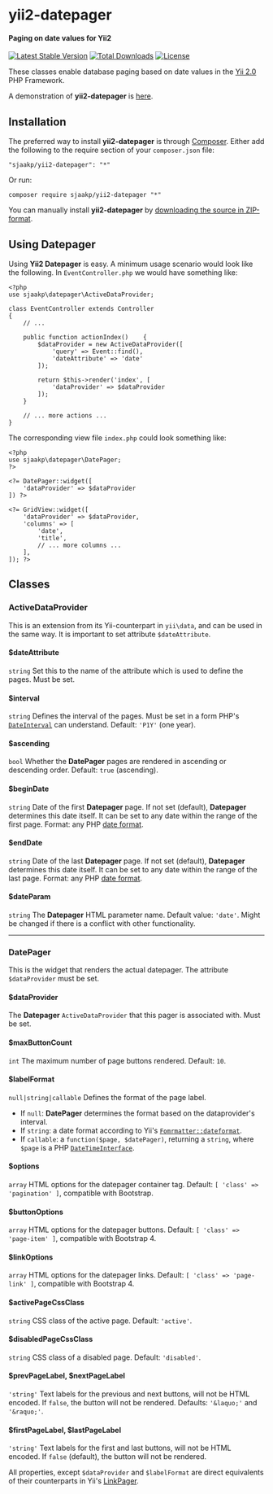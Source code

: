yii2-datepager
==============

#### Paging on date values for Yii2 ####
[![Latest Stable Version](https://poser.pugx.org/sjaakp/yii2-datepager/v/stable)](https://packagist.org/packages/sjaakp/yii2-datepager)
[![Total Downloads](https://poser.pugx.org/sjaakp/yii2-datepager/downloads)](https://packagist.org/packages/sjaakp/yii2-datepager)
[![License](https://poser.pugx.org/sjaakp/yii2-datepager/license)](https://packagist.org/packages/sjaakp/yii2-datepager)

These classes enable database paging based on date values 
in the [Yii 2.0](https://yiiframework.com/ "Yii") PHP Framework.

A demonstration of **yii2-datepager** is [here](https://sjaakpriester.nl/software/datepager).

## Installation ##

The preferred way to install **yii2-datepager** is through [Composer](https://getcomposer.org/). 
Either add the following to the require section of your `composer.json` file:

`"sjaakp/yii2-datepager": "*"` 

Or run:

`composer require sjaakp/yii2-datepager "*"` 

You can manually install **yii2-datepager** by
 [downloading the source in ZIP-format](https://github.com/sjaakp/yii2-datepager/archive/master.zip).

## Using Datepager ##

Using **Yii2 Datepager** is easy. A minimum usage scenario would look like 
the following. In `EventController.php` we would have something like:

    <?php
	use sjaakp\datepager\ActiveDataProvider;

	class EventController extends Controller
	{
		// ...

		public function actionIndex()    {
	        $dataProvider = new ActiveDataProvider([
	            'query' => Event::find(),
	            'dateAttribute' => 'date'
	        ]);
	
	        return $this->render('index', [
	            'dataProvider' => $dataProvider
	        ]);
	    }

		// ... more actions ...
	}

The corresponding view file `index.php` could look something like:

    <?php
	use sjaakp\datepager\DatePager;
	?>

    <?= DatePager::widget([
        'dataProvider' => $dataProvider
    ]) ?>

    <?= GridView::widget([
        'dataProvider' => $dataProvider,
        'columns' => [
            'date',
            'title',
            // ... more columns ...
        ],
    ]); ?>


## Classes ##

### ActiveDataProvider ###

This is an extension from its Yii-counterpart in `yii\data`, and can be used in 
the same way. It is important to set attribute `$dateAttribute`.

#### $dateAttribute ####

`string` Set this to the name of the attribute which is used to define the pages. 
Must be set.

#### $interval ####

`string` Defines the interval of the pages. Must be set in a form PHP's 
[`DateInterval`](https://www.php.net/manual/en/dateinterval.construct.php) 
can understand. Default: `'P1Y'` (one year).

#### $ascending ####

`bool` Whether the **DatePager** pages are rendered in ascending or descending
order. Default: `true` (ascending).

#### $beginDate ####

`string` Date of the first **Datepager** page. If not set (default), **Datepager** determines
this date itself. It can be set to any date within the range of the first page.
Format: any PHP [date format](https://www.php.net/manual/en/datetime.formats.date.php).

#### $endDate ####

`string` Date of the last **Datepager** page. If not set (default), **Datepager** determines
this date itself. It can be set to any date within the range of the last page.
Format: any PHP [date format](https://www.php.net/manual/en/datetime.formats.date.php).

#### $dateParam ####

`string` The **Datepager** HTML parameter name. Default value: `'date'`. Might be changed 
if there is a conflict with other functionality.


----------

### DatePager ###

This is the widget that renders the actual datepager. 
The attribute `$dataProvider` must be set.

#### $dataProvider ####

The **Datepager** `ActiveDataProvider` that this pager is associated with. 
Must be set.

#### $maxButtonCount ####

`int` The maximum number of page buttons rendered. Default: `10`.

#### $labelFormat ####

`null|string|callable` Defines the format of the page label.
- If `null`: **DatePager** determines the format based on the dataprovider's interval.
- If `string`: a date format according to Yii's [`Fomrmatter::dateformat`](https://www.yiiframework.com/doc/api/2.0/yii-i18n-formatter#$dateFormat-detail).
- If `callable`: a `function($page, $datePager)`, returning a `string`,
    where `$page` is a PHP [`DateTimeInterface`](https://www.php.net/manual/en/class.datetimeinterface.php).
  

#### $options ####

`array` HTML options for the datepager container tag. 
Default: `[ 'class' => 'pagination' ]`, compatible with Bootstrap. 

#### $buttonOptions ####

`array` HTML options for the datepager buttons. 
Default: `[ 'class' => 'page-item' ]`, compatible with Bootstrap 4. 

#### $linkOptions ####

`array` HTML options for the datepager links. 
Default: `[ 'class' => 'page-link' ]`, compatible with Bootstrap 4. 

#### $activePageCssClass ####

`string` CSS class of the active page. Default: `'active'`.

#### $disabledPageCssClass ####

`string` CSS class of a disabled page. Default: `'disabled'`.

#### $prevPageLabel, $nextPageLabel ####

`'string'` Text labels for the previous and next buttons, will not be HTML encoded.
If `false`, the button will not be rendered. Defaults: `'&laquo;'` and `'&raquo;'`.

#### $firstPageLabel, $lastPageLabel ####

`'string'` Text labels for the first and last buttons, will not be HTML encoded.
If `false` (default), the button will not be rendered.

All properties, except `$dataProvider` and `$labelFormat` are direct equivalents of 
their counterparts in Yii's [LinkPager](https://www.yiiframework.com/doc/api/2.0/yii-widgets-linkpager).
 